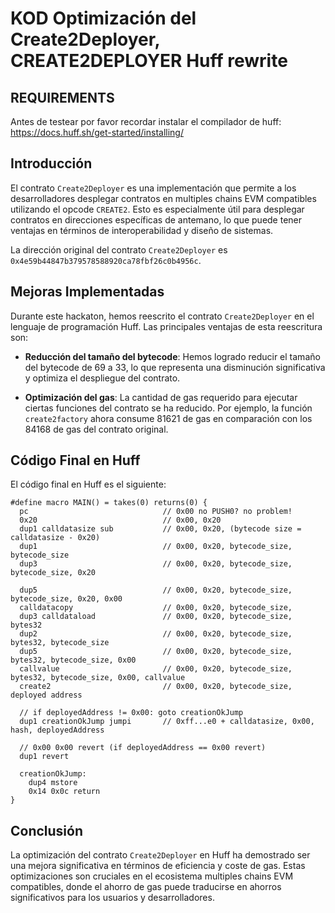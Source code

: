 # KOD Optimización del Create2Deployer, CREATE2DEPLOYER Huff rewrite

## REQUIREMENTS
Antes de testear por favor recordar instalar el compilador de huff:
https://docs.huff.sh/get-started/installing/

## Introducción

El contrato `Create2Deployer` es una implementación que permite a los desarrolladores desplegar contratos en multiples chains EVM compatibles utilizando el opcode `CREATE2`. Esto es especialmente útil para desplegar contratos en direcciones específicas de antemano, lo que puede tener ventajas en términos de interoperabilidad y diseño de sistemas.

La dirección original del contrato `Create2Deployer` es `0x4e59b44847b379578588920ca78fbf26c0b4956c`.

## Mejoras Implementadas

Durante este hackaton, hemos reescrito el contrato `Create2Deployer` en el lenguaje de programación Huff. Las principales ventajas de esta reescritura son:

- **Reducción del tamaño del bytecode**: Hemos logrado reducir el tamaño del bytecode de 69 a 33, lo que representa una disminución significativa y optimiza el despliegue del contrato.
  
- **Optimización del gas**: La cantidad de gas requerido para ejecutar ciertas funciones del contrato se ha reducido. Por ejemplo, la función `create2factory` ahora consume 81621 de gas en comparación con los 84168 de gas del contrato original.

## Código Final en Huff

El código final en Huff es el siguiente:

```huff
#define macro MAIN() = takes(0) returns(0) {
  pc                              // 0x00 no PUSH0? no problem!
  0x20                            // 0x00, 0x20
  dup1 calldatasize sub           // 0x00, 0x20, (bytecode size = calldatasize - 0x20)
  dup1                            // 0x00, 0x20, bytecode_size, bytecode_size
  dup3                            // 0x00, 0x20, bytecode_size, bytecode_size, 0x20

  dup5                            // 0x00, 0x20, bytecode_size,  bytecode_size, 0x20, 0x00
  calldatacopy                    // 0x00, 0x20, bytecode_size,
  dup3 calldataload               // 0x00, 0x20, bytecode_size, bytes32
  dup2                            // 0x00, 0x20, bytecode_size, bytes32, bytecode_size
  dup5                            // 0x00, 0x20, bytecode_size, bytes32, bytecode_size, 0x00
  callvalue                       // 0x00, 0x20, bytecode_size, bytes32, bytecode_size, 0x00, callvalue
  create2                         // 0x00, 0x20, bytecode_size, deployed address
  
  // if deployedAddress != 0x00: goto creationOkJump
  dup1 creationOkJump jumpi       // 0xff...e0 + calldatasize, 0x00, hash, deployedAddress
  
  // 0x00 0x00 revert (if deployedAddress == 0x00 revert)
  dup1 revert
  
  creationOkJump:
    dup4 mstore
    0x14 0x0c return
}
```

## Conclusión

La optimización del contrato `Create2Deployer` en Huff ha demostrado ser una mejora significativa en términos de eficiencia y coste de gas. Estas optimizaciones son cruciales en el ecosistema multiples chains EVM compatibles, donde el ahorro de gas puede traducirse en ahorros significativos para los usuarios y desarrolladores.
